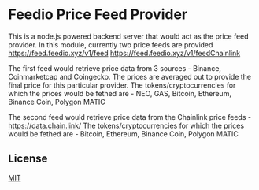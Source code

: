 # Feedio Price Feed Provider

This is a node.js powered backend server that would act as the price feed provider. In this module, currently two price feeds are provided 
https://feed.feedio.xyz/v1/feed
https://feed.feedio.xyz/v1/feedChainlink

The first feed would retrieve price data from 3 sources - Binance, Coinmarketcap and Coingecko. The prices are averaged out to provide the final price for this particular provider.
The tokens/cryptocurrencies for which the prices would be fethed are - NEO, GAS, Bitcoin, Ethereum, Binance Coin, Polygon MATIC

The second feed would retrieve price data from the Chainlink price feeds - https://data.chain.link/
The tokens/cryptocurrencies for which the prices would be fethed are - Bitcoin, Ethereum, Binance Coin, Polygon MATIC

## License

[MIT](LICENSE)
